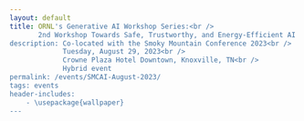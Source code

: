 ```yaml
---
layout: default
title: ORNL's Generative AI Workshop Series:<br />
       2nd Workshop Towards Safe, Trustworthy, and Energy-Efficient AI Models <br />
description: Co-located with the Smoky Mountain Conference 2023<br />
             Tuesday, August 29, 2023<br />
             Crowne Plaza Hotel Downtown, Knoxville, TN<br />
             Hybrid event
permalink: /events/SMCAI-August-2023/
tags: events
header-includes:
    - \usepackage{wallpaper}
---
```


<html>
 <head>
    <style>
    {
        box-sizing: border-box;
    }
    /* Set additional styling options for the columns*/
    .column {
    float: left;
    width: 50%;
    }

    .row:after {
    content: "";
    display: table;
    clear: both;
    }
    </style>
 </head>
 <body>
    <div class="row">
           <img src="../images/SMCAI4.png" alt="ORNL's AI Workshop" width="900"> 
    </div>
 </body>
</html>

<p align="justify">
Generative AI are revolutionary technologies with profound impacts on our daily human-computing interactions, facilitating the creation of content that emulates human creativity. Among these, Large language models (LLM), such as OpenAI’s Generative Pre-trained Transformer (GPT) foundation models and Google's Bidirectional Encoder Representations from Transformers (BERT), have become a significant focus in the current landscape. Beyond understanding their impact and limitations, there is a crucial need to ensure their correctness, verify their outputs, and promote safe usage, especially in the context of the DOE's scientific mission. It is imperative that these models are responsibly used and their broader implications are thoroughly examined to effectively serve in scientific research and exploration.
</p>

# Aims and Scope

<p align="justify">
The Generative AI for ORNL Science Workshop series, invites the scientific community to share current challenges, requirements and opportunities for the safe use of generative AI technologies in our mission. 
Our goal is to provide a venue to educate and exchange research and development ideas, collaborations and investments around the current state-of-the-art in these relatively new technologies. We welcome lightning talk proposals from the wide range of experimental, observational, high-performance computing (HPC) projects at ORNL.  
We will summarize our ideas, findings and key opportunities in a subsequent report that we will share with the community and interested participants.
</p>


# Registration

<p align="justify">
While this is a hybrid event, we encourage in-person participation to improve interactions with the speakers and within the community.
</p>

**Registration Link:** Please register by **July 13, 2023** (CLOSED) filling out this [form](https://docs.google.com/forms/d/e/1FAIpQLSeQ5E31JqfIW0tGjDrPVVl_uibAcqaIXGkSALk2kvan6lyZAg/viewform?usp=sf_link). 

> External (virtual or in-person) participants need to register. If you are attending SMC23 (https://smc.ornl.gov), you are automatically approved to attend but you still need to register with a special registration link.
> ORNL (virtual or in-person) participants need to register with an internal registration link provided by the workshop organizers. 

> Note: Registration is open until July 13 for external and non-SMC23 attendees. 

> The registration form includes the option to propose a talk focusing on the requirements for scientific areas that are representative.

- **Registration is required for in-person or virtual participation via Zoom**
- **We encourage early registration for in-person participation due to the venue's limited capacity**

# Call for Talks

We invite participants to present a talk that aligns with the scope of the workshop (option provided in the registration form)
Full talks (45mins) and lightning talks (2-3mins) are encouraged.

**Topics:**

- Requirements and conditions for applying Generative AI in scientific contexts
- Implementing safeguards and verification methods for generative AI models to ensure safety and correctness
- Exploration of Large Language Models (LLMs): delving into models such as GPT, Bard, and more
- Ensuring safe usage of generative AI in observational, experimental, and computational science: the balance between innovation and corretness
- Assessing the transformative impact of LLMs on the scientific discovery process: the advantages, potential limitations, and broader implications

# Agenda
Location: Tennessee Ballroom, at the Crowne Plaza Hotel Downtown, Knoxville, TN

| Time                   | Session                                                                  | Presenter                            |
| ---------------------- | -------------------------------------------------------------------------| -------------------------------------|      
| 8:00am-8:30am          | Registration                                                             |                                      |
| **Working Breakfast**  |                                                                          |                                      |
| 8:30am-9:15am          | Opening Remarks and Keynote: AI Security Research - A new science at the intersection of AI and cybersecurity research                                                          | Prasanna Balaprakash, AI Initiative Director and Edmon Begoli, AI Systems R&D Section Head, ORNL  |
| 9:15am-9:45am          | DecodingTrust: Assessing Trustworthiness and Risks of Generative Models                                                                     | Bo Li, Neubauer Associate professor, University of Chicago                   |
| 9:45am-11:00am         | ORNL lightning talks on generative AI                                    | Various Presenters from ORNL         |
| 11:00am-11:15am        | Break                                                                    |                                      |
| 11:15am-12:00pm        | From pre-training to model alignment                                     | Sandeep Subramanian, NVIDIA          |
| **Working Lunch**      |                                                                          |                                      |
| 12:00pm-12:45pm        | Generative AI and Large Language Models with SambaNova Systems           | Jennifer Glore and Ken Kutzer, SambaNova           |       
| **Afternoon**          |                                                                          |                                      |
| 12:45pm-1:00pm         | Break                                                                    |                                      |
| 1:00pm-1:45pm          | Low-Latency Inference at Scale in the age of LLMs and ML Accelerators    | Andrew Ling, Groq                    |  
| 1:45pm-2:30pm          | Training LLMs with Cerebras                                              | Richard Kuzma, Cerebras              | 
| 2:30pm-3:15pm          | Efficient Generative AI with Graphcore IPUs                              | Chad Martin, Graphcore               |
| 3:15pm-3:30pm          | Closing remarks, adjourn                                                 |                                      |

# Organizers

- [Prasanna Balaprakash](https://www.ornl.gov/staff-profile/prasanna-balaprakash)
- [Oscar Hernandez](https://www.ornl.gov/staff-profile/oscar-r-hernandez)
- [William F Godoy](https://www.ornl.gov/staff-profile/william-f-godoy)

# Program Commmitee
- [Prasanna Balaprakash](https://www.ornl.gov/staff-profile/prasanna-balaprakash)
- [John Gounley](https://www.ornl.gov/staff-profile/john-p-gounley)
- [Aris Tsaris](https://www.ornl.gov/staff-profile/aris-tsaris)
- [Isaac Lyngaas ](https://www.ornl.gov/staff-profile/isaac-r-lyngaas)
- [Mayanka Chandra Shekar](https://www.ornl.gov/staff-profile/mayanka-chandra-shekar)
- [Jens Glaser](https://www.ornl.gov/staff-profile/jens-glaser)
- [Junqi Yin](https://www.ornl.gov/staff-profile/junqi-yin)
- [Ada Sedova](https://www.ornl.gov/staff-profile/ada-sedova)
- [Edmon Begoli](https://www.ornl.gov/staff-profile/edmon-begoli)
- [Amir Sadovnik](https://www.ornl.gov/staff-profile/amir-sadovnik)
- [Dalton Lunga](https://www.ornl.gov/staff-profile/dalton-d-lunga)

# Logistics and Planning Chair
- [Taylor Bullock](https://www.ornl.gov/staff-profile/taylor-bullock)

# Steering Committee
- [Andrea Delgado](https://www.ornl.gov/staff-profile/andrea-delgado)
- [Keita Teranishi](https://www.ornl.gov/staff-profile/keita-teranishi)
- [Pedro Valero-Lara](https://www.ornl.gov/staff-profile/pedro-valero-lara)
- [Jeffrey S Vetter](https://www.ornl.gov/staff-profile/jeffrey-s-vetter)

# Hotel Information
- [SMC'23 hotel information](https://smc.ornl.gov/hotel-reservations/)

# Sponsors:
- [Computing and Computational Sciences Directorate](https://www.ornl.gov/directorate/ccsd)
- [ORNL AI initiative](https://www.ornl.gov/ai-initiative)

The workshop organizers greatly appreciate the support of our corporate sponsors: 
<img src="../images/GroqLogo_Black.svg" alt="Groq Logo" style="width: 50%; height: auto;">
